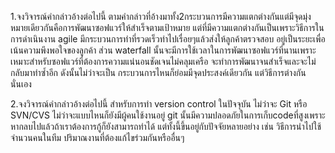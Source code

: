 1.จงวิจารณ์คำกล่าวอ้างต่อไปนี้
ตามคำกล่าวที่อ้างมาทั้ง2กระบวนการมีความแตกต่างกันแต่มีจุดมุ่งหมายเดียวกันคือการพัฒนาซอฟแวร์ให้สำเร็จตามเป้าหมาย
แต่ที่มีความแตกต่างกันเป็นเพราะวิธีการในการดำเนินงาน agile มีกระบวนการทำที่รวดเร็วทำไปเรื่อยๆแล้วส่งให้ลูกค้าตรวจสอบ
อยู่เป็นระยะเพื่อเน้นความพึงพอใจของลูกค้า ส่วน waterfall นั้นจะมีการใช้เวลาในการพัฒนาซอฟแวร์ที่นานเพราะ
เหมาะสำหรับซอฟแวร์ที่ต้องการความแน่นอนชัดเจนไม่คลุมเครือ จะทำการพัฒนาจนสำเร็จและจะไม่กลับมาทำซ้ำอีก ดังนั้นไม่ว่าจะเป็น
กระบวนการไหนก็ย่อมมีจุดประสงค์เดียวกัน แต่วิธีการต่างกันนั่นเอง

2.จงวิจารณ์คำกล่าวอ้างต่อไปนี้
สำหรับการทำ version control ในปัจจุบัน ไม่ว่าจะ Git หรือ SVN/CVS ไม่ว่าจะแบบไหนก็ยังมีผู้คนใช้งานอยู่
git นั้นมีความปลอดภัยในการเก็บcodeที่สูงเพราะหากลบไปแล้วถ้าเราต้องการกู้ก็ยังสามารถทำได้ แต่ทั้งนี้ขึ้นอยู่กับปัจจัยหลายอย่าง
เช่น วิธีการนำไปใช้ จำนวนคนในทีม ปริมาณงานที่ต้องแก้ไขร่วมกันหรืออื่นๆ
